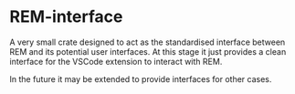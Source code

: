 # REM-interface

A very small crate designed to act as the standardised interface between REM and
its potential user interfaces. At this stage it just provides a clean interface
for the VSCode extension to interact with REM.

In the future it may be extended to provide interfaces for other cases. 